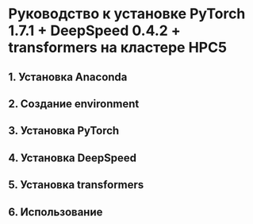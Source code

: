 # Руководство к установке PyTorch 1.7.1 + DeepSpeed 0.4.2 + transformers на кластере HPC5

## 1. Установка Anaconda
## 2. Создание environment
## 3. Установка PyTorch
## 4. Установка DeepSpeed
## 5. Установка transformers
## 6. Использование
